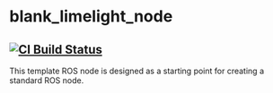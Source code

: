 # blank_limelight_node
[![CI Build Status](https://github.com/frcteam195/blank_limelight_node/actions/workflows/main.yml/badge.svg)](https://github.com/frcteam195/blank_limelight_node/actions/workflows/main.yml)
---
This template ROS node is designed as a starting point for creating a standard ROS node.
